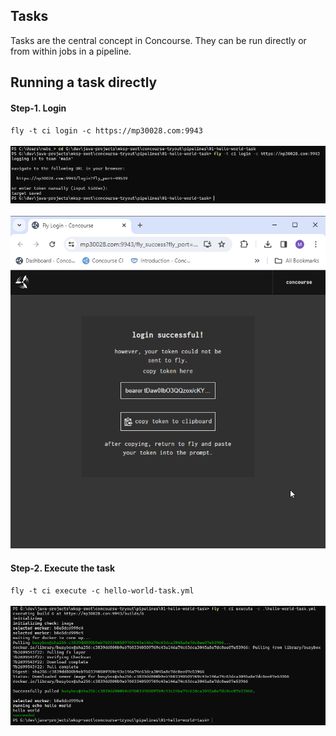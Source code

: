 ## Tasks
Tasks are the central concept in Concourse.
They can be run directly or from within jobs in a pipeline.

## Running a task directly

#### Step-1. Login
`fly -t ci login -c https://mp30028.com:9943`<br/><br/>
![login](./login.png)<br/><br/>
![login-success](./login-success.png)<br/>

#### Step-2. Execute the task
`fly -t ci execute -c hello-world-task.yml`<br/><br/>
![run-task](./run-task.png)


